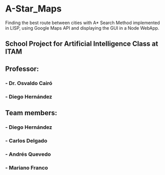 # A-Star_Maps
Finding the best route between cities with A* Search Method implemented in LISP, using Google Maps API and displaying the GUI in a Node WebApp.

## School Project for Artificial Intelligence Class at ITAM

## Professor:
### - Dr. Osvaldo Cairó

### - Diego Hernández

## Team members:
### - Diego Hernández
### - Carlos Delgado
### - Andrés Quevedo
### - Mariano Franco
